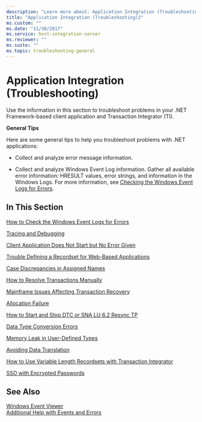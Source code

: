 ```yaml
---
description: "Learn more about: Application Integration (Troubleshooting)"
title: "Application Integration (Troubleshooting)2"
ms.custom: ""
ms.date: "11/30/2017"
ms.service: host-integration-server
ms.reviewer: ""
ms.suite: ""
ms.topic: troubleshooting-general
---
```

# Application Integration (Troubleshooting)
Use the information in this section to troubleshoot problems in your .NET Framework-based client application and Transaction Integrator (TI).  
  
 **General Tips**  
  
 Here are some general tips to help you troubleshoot problems with .NET applications:  
  
-   Collect and analyze error message information.  
  
-   Collect and analyze Windows Event Log information. Gather all available error information: HRESULT values, error strings, and information in the Windows Logs. For more information, see [Checking the Windows Event Logs for Errors](../core/how-to-check-the-windows-event-logs-for-errors1.md).  
  
## In This Section  
 [How to Check the Windows Event Logs for Errors](../core/how-to-check-the-windows-event-logs-for-errors1.md)  
  
 [Tracing and Debugging](../core/tracing-and-debugging1.md)  
  
 [Client Application Does Not Start but No Error Given](../core/client-application-does-not-start-but-no-error-given1.md)  
  
 [Trouble Defining a Recordset for Web-Based Applications](../core/trouble-defining-a-recordset-for-web-based-applications2.md)  
  
 [Case Discrepancies in Assigned Names](../core/case-discrepancies-in-assigned-names1.md)  
  
 [How to Resolve Transactions Manually](../core/how-to-resolve-transactions-manually1.md)  
  
 [Mainframe Issues Affecting Transaction Recovery](../core/mainframe-issues-affecting-transaction-recovery2.md)  
  
 [Allocation Failure](../core/allocation-failure1.md)  
  
 [How to Start and Stop DTC or SNA LU 6.2 Resync TP](../core/how-to-start-and-stop-dtc-or-sna-lu-6-2-resync-tp1.md)  
  
 [Data Type Conversion Errors](../core/data-type-conversion-errors2.md)  
  
 [Memory Leak in User-Defined Types](../core/memory-leak-in-user-defined-types1.md)  
  
 [Avoiding Data Translation](../core/avoiding-data-translation1.md)  
  
 [How to Use Variable Length Recordsets with Transaction Integrator](../core/how-to-use-variable-length-recordsets-with-transaction-integrator2.md)  
  
 [SSO with Encrypted Passwords](../core/sso-with-encrypted-passwords2.md)  
  
## See Also  
 [Windows Event Viewer](../core/windows-event-viewer1.md)   
 [Additional Help with Events and Errors](../core/additional-help-with-events-and-errors1.md)
